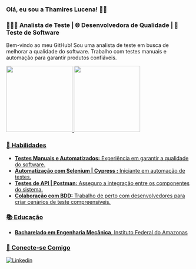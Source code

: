 ### Olá, eu sou a Thamires Lucena! 🙋‍♀️

### 👩🏾‍💻 Analista de Teste | 🌐 Desenvolvedora de Qualidade | 🧪 Teste de Software

Bem-vindo ao meu GitHub! Sou uma analista de teste em busca de melhorar a qualidade do software. Trabalho com testes manuais e automação para garantir produtos confiáveis.

 <div>
   <a href="https://github.com/thamireslucenasena">
   <img height="180em" src="https://github-readme-stats.vercel.app/api?username=thamireslucenasena&show_icons=true&theme=ambient_gradient&include_all_commits=true&count_private=true"/>
   <img height="180em" src="https://github-readme-stats.vercel.app/api/top-langs/?username=thamireslucenasena&layout=compact&langs_count=6&theme=ambient_gradient"/>
</div>


### 🚀 Habilidades

- **Testes Manuais e Automatizados:** Experiência em garantir a qualidade do software.
- **Automatização com Selenium | Cypress :** Iniciante em automação de testes.
- **Testes de API | Postman:** Asseguro a integração entre os componentes do sistema.
- **Colaboração com BDD:** Trabalho de perto com desenvolvedores para criar cenários de teste compreensíveis.


### 📚 Educação

- **Bacharelado em Engenharia Mecânica**, Instituto Federal do Amazonas

### 🤝 Conecte-se Comigo


[![Linkedin](https://img.shields.io/badge/LinkedIn-0077B5?style=for-the-badge&logo=linkedin&logoColor=white)](https://www.linkedin.com/in/thamireslucena/)
